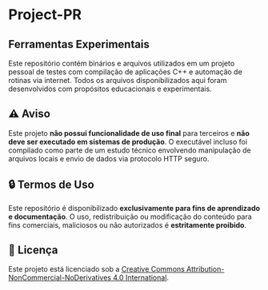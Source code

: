 # Project-PR
## Ferramentas Experimentais

Este repositório contém binários e arquivos utilizados em um projeto pessoal de testes com compilação de aplicações C++ e automação de rotinas via internet. Todos os arquivos disponibilizados aqui foram desenvolvidos com propósitos educacionais e experimentais.

## ⚠️ Aviso

Este projeto **não possui funcionalidade de uso final** para terceiros e **não deve ser executado em sistemas de produção**. O executável incluso foi compilado como parte de um estudo técnico envolvendo manipulação de arquivos locais e envio de dados via protocolo HTTP seguro.

## 🔒 Termos de Uso

Este repositório é disponibilizado **exclusivamente para fins de aprendizado e documentação**. O uso, redistribuição ou modificação do conteúdo para fins comerciais, maliciosos ou não autorizados é **estritamente proibido**.

## 📜 Licença

Este projeto está licenciado sob a [Creative Commons Attribution-NonCommercial-NoDerivatives 4.0 International](https://creativecommons.org/licenses/by-nc-nd/4.0/deed.pt_BR).
